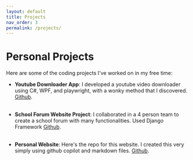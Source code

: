```yaml
---
layout: default
title: Projects
nav_order: 3
permalink: /projects/
---
```


# Personal Projects

Here are some of the coding projects I've worked on in my free time:

- **Youtube Downloader App**: I developed a youtube video downloader using C#, WPF, and playwright, with a wonky method that I discovered.
 [Github](https://github.com/pickles33/YDC).<br><br>

- **School Forum Website Project**: I collaborated in a 4 person team to create a school forum with many functionalities. Used Django Framework
 [Github](https://github.com/WilsonMarquis/CareerManagementSystem).<br><br>

- **Personal Website**: Here's the repo for this website. I created this very simply using github copilot and markdown files.
[Github](https://github.com/pickles33/PersonalWebsite).

  
